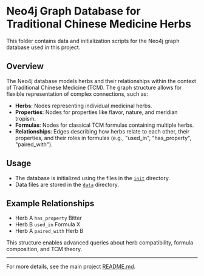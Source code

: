 # Neo4j Graph Database for Traditional Chinese Medicine Herbs

This folder contains data and initialization scripts for the Neo4j graph database used in this project.

## Overview

The Neo4j database models herbs and their relationships within the context of Traditional Chinese Medicine (TCM). The graph structure allows for flexible representation of complex connections, such as:

- **Herbs**: Nodes representing individual medicinal herbs.
- **Properties**: Nodes for properties like flavor, nature, and meridian tropism.
- **Formulas**: Nodes for classical TCM formulas containing multiple herbs.
- **Relationships**: Edges describing how herbs relate to each other, their properties, and their roles in formulas (e.g., "used_in", "has_property", "paired_with").

## Usage

- The database is initialized using the files in the [`init`](neo4j/init/) directory.
- Data files are stored in the [`data`](neo4j/data/) directory.

## Example Relationships

- Herb A `has_property` Bitter
- Herb B `used_in` Formula X
- Herb A `paired_with` Herb B

This structure enables advanced queries about herb compatibility, formula composition, and TCM theory.

---
For more details, see the main project [README.md](../README.md).